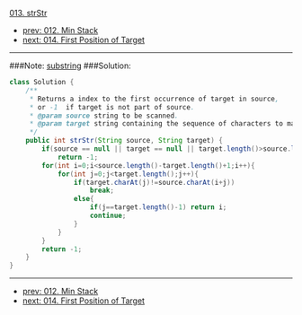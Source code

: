 [013. strStr](http://www.lintcode.com/problem/strstr)

- [prev: 012. Min Stack](012-min-stack.md)
- [next: 014. First Position of Target](014-first-position-of-target.md)

---
###Note:
[substring](http://www.tutorialspoint.com/java/java_string_substring.htm)
###Solution:
```java
class Solution {
    /**
     * Returns a index to the first occurrence of target in source,
     * or -1  if target is not part of source.
     * @param source string to be scanned.
     * @param target string containing the sequence of characters to match.
     */
    public int strStr(String source, String target) {
        if(source == null || target == null || target.length()>source.length()) 
            return -1;
        for(int i=0;i<source.length()-target.length()+1;i++){
            for(int j=0;j<target.length();j++){
                if(target.charAt(j)!=source.charAt(i+j))
                    break;
                else{
                    if(j==target.length()-1) return i;
                    continue;
                }
            }
        }
        return -1;
    }
}
```

---

- [prev: 012. Min Stack](012-min-stack.md)
- [next: 014. First Position of Target](014-first-position-of-target.md)

